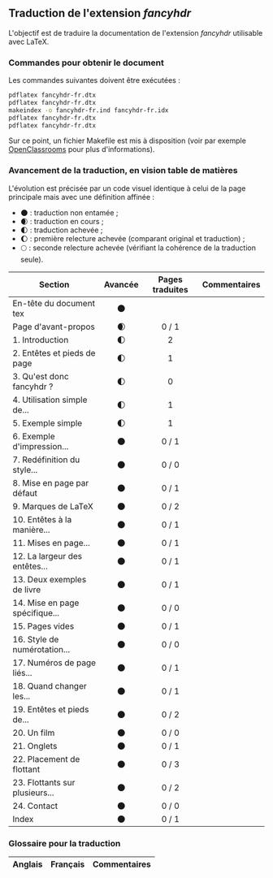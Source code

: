 ## Traduction de l'extension *fancyhdr*

L'objectif est de traduire la documentation de l'extension *fancyhdr* utilisable avec LaTeX. 


### Commandes pour obtenir le document

Les commandes suivantes doivent être exécutées :

```bash
pdflatex fancyhdr-fr.dtx
pdflatex fancyhdr-fr.dtx
makeindex -o fancyhdr-fr.ind fancyhdr-fr.idx
pdflatex fancyhdr-fr.dtx
pdflatex fancyhdr-fr.dtx
```

Sur ce point, un fichier Makefile est mis à disposition (voir par exemple [OpenClassrooms](https://openclassrooms.com/courses/compilez-sous-gnu-linux#/id/r-1130480) pour plus d'informations).


### Avancement de la traduction, en vision table de matières

L'évolution est précisée par un code visuel identique à celui de la page principale mais avec une définition affinée :

- :new_moon: : traduction non entamée ;
- :waxing_crescent_moon: : traduction en cours ;
- :first_quarter_moon: : traduction achevée ;
- :waxing_gibbous_moon: : première relecture achevée (comparant original et traduction) ; 
- :full_moon: : seconde relecture achevée (vérifiant la cohérence de la traduction seule).

Section                       | Avancée                | Pages traduites | Commentaires 
----------------------------- | :--------------------: | :-------------: | -------------------------
En-tête du document tex       | :new_moon:             |                 |
Page d'avant-propos           | :waxing_crescent_moon: | 0 / 1           | 
1. Introduction               | :first_quarter_moon:   | 2               |
2. Entêtes et pieds de page   | :first_quarter_moon:   | 1               |
3. Qu'est donc fancyhdr ?     | :first_quarter_moon:   | 0               |
4. Utilisation simple de...   | :first_quarter_moon:   | 1               |
5. Exemple simple             | :first_quarter_moon:   | 1               |
6. Exemple d'impression...    | :new_moon:             | 0 / 1           |
7. Redéfinition du style...   | :new_moon:             | 0 / 0           |
8. Mise en page par défaut    | :new_moon:             | 0 / 1           |
9. Marques de LaTeX           | :new_moon:             | 0 / 2           |
10. Entêtes à la manière...   | :new_moon:             | 0 / 1           |
11. Mises en page...          | :new_moon:             | 0 / 1           |
12. La largeur des entêtes... | :new_moon:             | 0 / 1           |
13. Deux exemples de livre    | :new_moon:             | 0 / 1           |
14. Mise en page spécifique...| :new_moon:             | 0 / 0           |
15. Pages vides               | :new_moon:             | 0 / 1           |
16. Style de numérotation...  | :new_moon:             | 0 / 0           |
17. Numéros de page liés...   | :new_moon:             | 0 / 1           |
18. Quand changer les...      | :new_moon:             | 0 / 1           |
19. Entêtes et pieds de...    | :new_moon:             | 0 / 2           |
20. Un film                   | :new_moon:             | 0 / 0           |
21. Onglets                   | :new_moon:             | 0 / 1           |
22. Placement de flottant     | :new_moon:             | 0 / 3           |
23. Flottants sur plusieurs...| :new_moon:             | 0 / 2           |
24. Contact                   | :new_moon:             | 0 / 0           |
Index                         | :new_moon:             | 0 / 1           |


### Glossaire pour la traduction

Anglais                | Français                                       | Commentaires 
---------------------- | ---------------------------------------------- | -------------------------------
